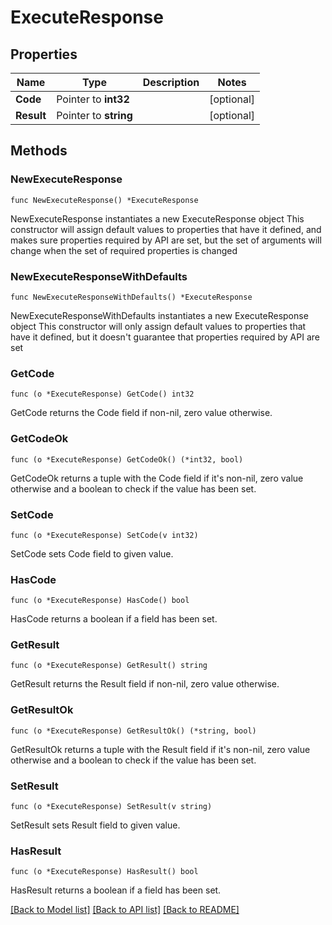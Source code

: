 # ExecuteResponse

## Properties

Name | Type | Description | Notes
------------ | ------------- | ------------- | -------------
**Code** | Pointer to **int32** |  | [optional] 
**Result** | Pointer to **string** |  | [optional] 

## Methods

### NewExecuteResponse

`func NewExecuteResponse() *ExecuteResponse`

NewExecuteResponse instantiates a new ExecuteResponse object
This constructor will assign default values to properties that have it defined,
and makes sure properties required by API are set, but the set of arguments
will change when the set of required properties is changed

### NewExecuteResponseWithDefaults

`func NewExecuteResponseWithDefaults() *ExecuteResponse`

NewExecuteResponseWithDefaults instantiates a new ExecuteResponse object
This constructor will only assign default values to properties that have it defined,
but it doesn't guarantee that properties required by API are set

### GetCode

`func (o *ExecuteResponse) GetCode() int32`

GetCode returns the Code field if non-nil, zero value otherwise.

### GetCodeOk

`func (o *ExecuteResponse) GetCodeOk() (*int32, bool)`

GetCodeOk returns a tuple with the Code field if it's non-nil, zero value otherwise
and a boolean to check if the value has been set.

### SetCode

`func (o *ExecuteResponse) SetCode(v int32)`

SetCode sets Code field to given value.

### HasCode

`func (o *ExecuteResponse) HasCode() bool`

HasCode returns a boolean if a field has been set.

### GetResult

`func (o *ExecuteResponse) GetResult() string`

GetResult returns the Result field if non-nil, zero value otherwise.

### GetResultOk

`func (o *ExecuteResponse) GetResultOk() (*string, bool)`

GetResultOk returns a tuple with the Result field if it's non-nil, zero value otherwise
and a boolean to check if the value has been set.

### SetResult

`func (o *ExecuteResponse) SetResult(v string)`

SetResult sets Result field to given value.

### HasResult

`func (o *ExecuteResponse) HasResult() bool`

HasResult returns a boolean if a field has been set.


[[Back to Model list]](../README.md#documentation-for-models) [[Back to API list]](../README.md#documentation-for-api-endpoints) [[Back to README]](../README.md)


